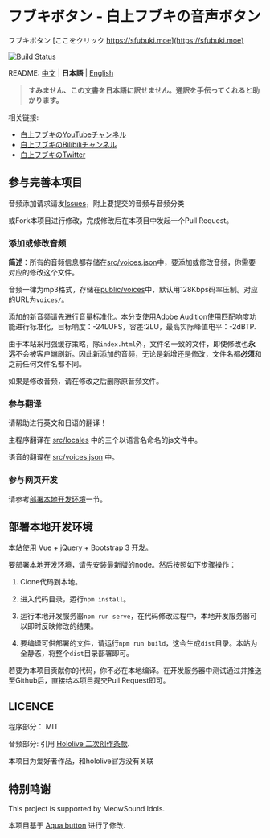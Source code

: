 # フブキボタン - 白上フブキの音声ボタン

フブキボタン [ここをクリック https://sfubuki.moe](https://sfubuki.moe)

[![Build Status](https://github.com/copperion/fubuki-button/workflows/FBK-BTN-CI/badge.svg)](https://github.com/copperion/fubuki-button/actions)

README: [中文](./README.md) | **日本語** | [English](./README.EN.md)

> **すみません、この文書を日本語に訳せません。通訳を手伝ってくれると助かります。**

相关链接:

* [白上フブキのYouTubeチャンネル](https://www.youtube.com/channel/UCdn5BQ06XqgXoAxIhbqw5Rg)
* [白上フブキのBilibiliチャンネル](https://space.bilibili.com/332704117)
* [白上フブキのTwitter](https://twitter.com/shirakamifubuki)

## 参与完善本项目

音频添加请求请发[Issues](https://github.com/copperion/fubuki-button/issues)，附上要提交的音频与音频分类

或Fork本项目进行修改，完成修改后在本项目中发起一个Pull Request。

### 添加或修改音频

**简述**：所有的音频信息都存储在[src/voices.json](src/voices.json)中，要添加或修改音频，你需要对应的修改这个文件。

音频一律为mp3格式，存储在[public/voices](public/voices)中，默认用128Kbps码率压制。对应的URL为`voices/`。

添加的新音频请先进行音量标准化。本分支使用Adobe Audition使用匹配响度功能进行标准化，目标响度：-24LUFS，容差:2LU，最高实际峰值电平：-2dBTP.

由于本站采用强缓存策略，除`index.html`外，文件名一致的文件，即使修改也**永远**不会被客户端刷新。因此新添加的音频，无论是新增还是修改，文件名都**必须**和之前任何文件名都不同。

如果是修改音频，请在修改之后删除原音频文件。

### 参与翻译

请帮助进行英文和日语的翻译！

主程序翻译在 [src/locales](src/locales) 中的三个以语言名命名的js文件中。

语音的翻译在 [src/voices.json](src/voices.json) 中。

### 参与网页开发

请参考[部署本地开发环境](#部署本地开发环境)一节。

## 部署本地开发环境

本站使用 Vue + jQuery + Bootstrap 3 开发。

要部署本地开发环境，请先安装最新版的node。然后按照如下步骤操作：

1. Clone代码到本地。

2. 进入代码目录，运行`npm install`。

3. 运行本地开发服务器`npm run serve`，在代码修改过程中，本地开发服务器可以即时反映修改的结果。

4. 要编译可供部署的文件，请运行`npm run build`，这会生成`dist`目录。本站为全静态，将整个`dist`目录部署即可。

若要为本项目贡献你的代码，你不必在本地编译。在开发服务器中测试通过并推送至Github后，直接给本项目提交Pull Request即可。

## LICENCE

程序部分： MIT

音频部分: 引用 [Hololive 二次创作条款](https://www.hololive.tv/terms).

本项目为爱好者作品，和hololive官方没有关联

## 特别鸣谢

This project is supported by MeowSound Idols.

本项目基于 [Aqua button](https://github.com/zyzsdy/aqua-button) 进行了修改.
